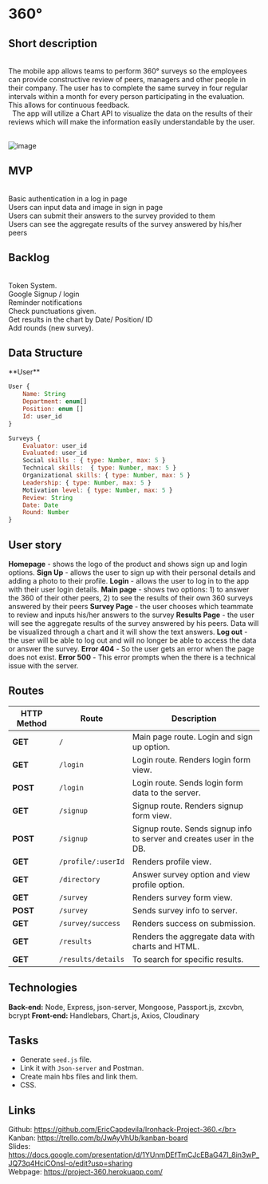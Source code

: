 <h1>360°</h1>

<h2>Short description</h2>
</br>
The mobile app allows teams to perform 360° surveys so the employees can provide constructive review of peers, managers and other people in their company. The user has to complete the same survey in four regular intervals within a month for every person participating in the evaluation. This allows for continuous feedback.
</br>&nbsp;
The app will utilize a Chart API to visualize the data on the results of their reviews which will make the information easily understandable by the user.
</br>&nbsp;

![image](https://i.postimg.cc/d3MDVyn0/360.png)

<h2>MVP</h2>
</br>
Basic authentication in a log in page</br>
Users can input data and image in sign in page</br>
Users can submit their answers to the survey provided to them</br>
Users can see the aggregate results of the survey answered by his/her peers
</br>
<h2>Backlog</h2>
</br>
Token System.</br>
Google Signup / login</br>
Reminder notifications</br>
Check punctuations given.</br>
Get results in the chart by Date/ Position/ ID</br>
Add rounds (new survey).
</br>

<h2>Data Structure</h2>
**User**

```js
User { 
	Name: String
	Department: enum[]
	Position: enum []
	Id: user_id
}
```
```js
Surveys {
	Evaluator: user_id
	Evaluated: user_id
	Social skills : { type: Number, max: 5 }
	Technical skills:  { type: Number, max: 5 }
	Organizational skills: { type: Number, max: 5 }
	Leadership: { type: Number, max: 5 }
	Motivation level: { type: Number, max: 5 }
	Review: String
	Date: Date
	Round: Number
}

```

## User story

**Homepage** - shows the logo of the product and shows sign up and login options.
**Sign Up** - allows the user to sign up with their personal details and adding a photo to their profile.
**Login** - allows the user to log in to the app with their user login details.
**Main page** - shows two options: 1) to answer the 360 of their other peers, 2) to see the results of their own 360 surveys answered by their peers
**Survey Page** - the user chooses which teammate to review and inputs his/her answers to the survey
**Results Page** - the user will see the aggregate results of the survey answered by his peers. Data will be visualized through a chart and it will show the text answers.
**Log out** - the user will be able to log out and will no longer be able to access the data or answer the survey.
**Error 404** - So the user gets an error when the page does not exist. 
**Error 500** - This error prompts when the there is a technical issue with the server.

## Routes

| HTTP Method | Route              | Description                                                  |
| ----------- | ------------------ | ------------------------------------------------------------ |
| **GET**     | `/`                | Main page route. Login and sign up option.                   |
| **GET**     | `/login`           | Login route. Renders login form view.                        |
| **POST**    | `/login`           | Login route. Sends login form data to the server.            |
| **GET**     | `/signup`          | Signup route. Renders signup form view.                      |
| **POST**    | `/signup`          | Signup route. Sends signup info to server and creates user in the DB. |
| **GET**     | `/profile/:userId` | Renders profile view.                                        |
| **GET**     | `/directory`       | Answer survey option and view profile option.                |
| **GET**     | `/survey`          | Renders survey form view.                                    |
| **POST**    | `/survey`          | Sends survey info to server.                                 |
| **GET**     | `/survey/success`  | Renders success on submission.                               |
| **GET**     | `/results`         | Renders the aggregate data with charts and HTML.             |
| **GET**     | `/results/details` | To search for specific results.                              |



## Technologies

**Back-end:** Node, Express, json-server, Mongoose, Passport.js, zxcvbn, bcrypt
**Front-end:** Handlebars, Chart.js, Axios, Cloudinary



## Tasks

- Generate `seed.js` file.
- Link it with `Json-server` and Postman.
- Create main hbs files and link them.
- CSS.



## Links

Github: https://github.com/EricCapdevila/Ironhack-Project-360.</br>
Kanban: https://trello.com/b/JwAyVhUb/kanban-board</br>
Slides: https://docs.google.com/presentation/d/1YUnmDEfTmCJcEBaG47I_8in3wP_JQ73q4HciCOnsl-o/edit?usp=sharing</br>
Webpage: https://project-360.herokuapp.com/</br>
